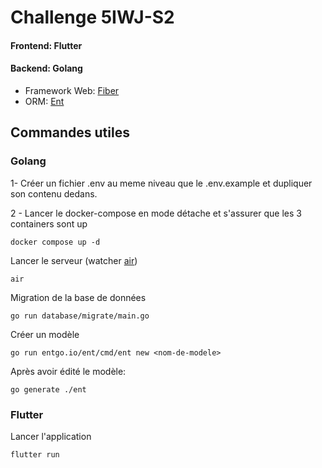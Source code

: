 # Challenge 5IWJ-S2

#### Frontend: Flutter

#### Backend: Golang

- Framework Web: [Fiber](https://gofiber.io/)
- ORM: [Ent](https://entgo.io/)

## Commandes utiles

### Golang


1-  Créer un fichier .env au meme niveau que le .env.example et dupliquer son contenu dedans.

2 - Lancer le docker-compose en mode détache et s'assurer que les 3 containers sont up
```
docker compose up -d
```

Lancer le serveur (watcher [air](https://github.com/air-verse/air))

```
air
```

Migration de la base de données

```
go run database/migrate/main.go
```

Créer un modèle

```
go run entgo.io/ent/cmd/ent new <nom-de-modele>
```

Après avoir édité le modèle:

```
go generate ./ent
```

### Flutter

Lancer l'application

```
flutter run
```
